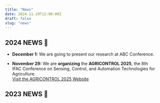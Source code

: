 ```yaml
---
title: "News"
date: 2024-11-29T12:00:00Z
draft: false
slug: "news"
---
```


## 2024 NEWS 🚀

- **December 1:** We are going to present our research at ABC Conference.

- **November 29:** We are **organizing** the **AGRICONTROL 2025**, the 8th IFAC Conference on Sensing, Control, and Automation Technologies for Agriculture.  
[Visit the AGRICONTROL 2025 Website](https://agricontrol25.sf.ucdavis.edu/)

## 2023 NEWS 🚀

